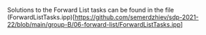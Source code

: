 Solutions to the Forward List tasks can be found in the file (ForwardListTasks.ipp)[https://github.com/semerdzhiev/sdp-2021-22/blob/main/group-B/06-forward-list/ForwardListTasks.ipp]
